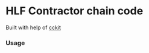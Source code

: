 # HLF Contractor chain code

Built with help of [cckit](https://github.com/s7techlab/cckit)

### Usage
